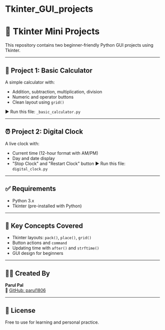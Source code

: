 # Tkinter_GUI_projects
# 🧰 Tkinter Mini Projects

This repository contains two beginner-friendly Python GUI projects using Tkinter.

---

## 🔢 Project 1: Basic Calculator

A simple calculator with:

- Addition, subtraction, multiplication, division
- Numeric and operator buttons
- Clean layout using `grid()`

▶️ Run this file: `_basic_calculator.py`

---

## ⏰ Project 2: Digital Clock

A live clock with:
- Current time (12-hour format with AM/PM)
- Day and date display
- "Stop Clock" and "Restart Clock" button
▶️ Run this file: `digital_clock.py`

---

## ✅ Requirements

- Python 3.x
- Tkinter (pre-installed with Python)

---

## 🧠 Key Concepts Covered

- Tkinter layouts: `pack()`, `place()`, `grid()`
- Button actions and `command`
- Updating time with `after()` and `strftime()`
- GUI design for beginners

---

## 👩‍💻 Created By

**Parul Pal**  
🔗 [GitHub: parul1806](https://github.com/parul1806)

---

## 📄 License

Free to use for learning and personal practice.
